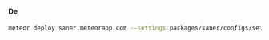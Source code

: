 

#### De

```bash
meteor deploy saner.meteorapp.com --settings packages/saner/configs/settings.saner.epic.json --no-wait
```